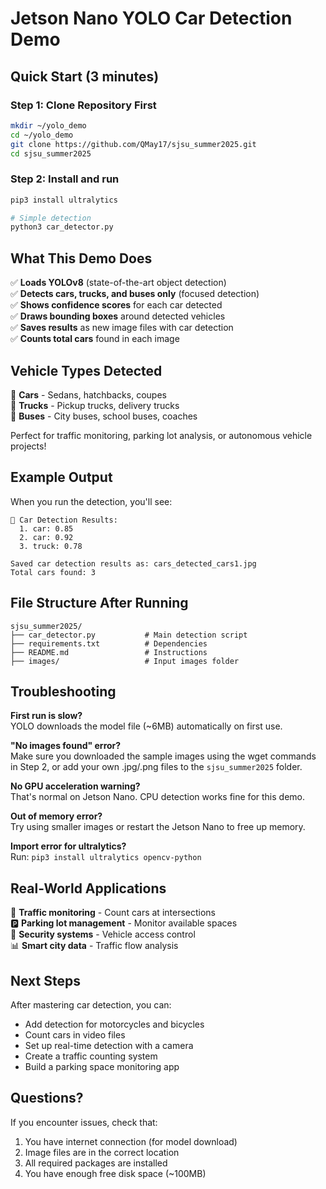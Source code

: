# Jetson Nano YOLO Car Detection Demo

## Quick Start (3 minutes)

### Step 1: Clone Repository First
```bash
mkdir ~/yolo_demo 
cd ~/yolo_demo
git clone https://github.com/QMay17/sjsu_summer2025.git
cd sjsu_summer2025
```

### Step 2: Install and run
```bash
pip3 install ultralytics

# Simple detection 
python3 car_detector.py

```

## What This Demo Does

✅ **Loads YOLOv8** (state-of-the-art object detection)  
✅ **Detects cars, trucks, and buses only** (focused detection)  
✅ **Shows confidence scores** for each car detected  
✅ **Draws bounding boxes** around detected vehicles  
✅ **Saves results** as new image files with car detection  
✅ **Counts total cars** found in each image

## Vehicle Types Detected

🚗 **Cars** - Sedans, hatchbacks, coupes  
🚚 **Trucks** - Pickup trucks, delivery trucks  
🚌 **Buses** - City buses, school buses, coaches  

Perfect for traffic monitoring, parking lot analysis, or autonomous vehicle projects!

## Example Output

When you run the detection, you'll see:
```
🚗 Car Detection Results:
  1. car: 0.85
  2. car: 0.92
  3. truck: 0.78

Saved car detection results as: cars_detected_cars1.jpg
Total cars found: 3
```

## File Structure After Running

```
sjsu_summer2025/
├── car_detector.py           # Main detection script
├── requirements.txt          # Dependencies
├── README.md                 # Instructions
├── images/                   # Input images folder
```

## Troubleshooting

**First run is slow?**  
YOLO downloads the model file (~6MB) automatically on first use.

**"No images found" error?**  
Make sure you downloaded the sample images using the wget commands in Step 2, or add your own .jpg/.png files to the `sjsu_summer2025` folder.

**No GPU acceleration warning?**  
That's normal on Jetson Nano. CPU detection works fine for this demo.

**Out of memory error?**  
Try using smaller images or restart the Jetson Nano to free up memory.

**Import error for ultralytics?**  
Run: `pip3 install ultralytics opencv-python`

## Real-World Applications

🚦 **Traffic monitoring** - Count cars at intersections  
🅿️ **Parking lot management** - Monitor available spaces  
🚨 **Security systems** - Vehicle access control  
📊 **Smart city data** - Traffic flow analysis

## Next Steps

After mastering car detection, you can:
- Add detection for motorcycles and bicycles
- Count cars in video files
- Set up real-time detection with a camera
- Create a traffic counting system
- Build a parking space monitoring app

## Questions?

If you encounter issues, check that:
1. You have internet connection (for model download)
2. Image files are in the correct location
3. All required packages are installed
4. You have enough free disk space (~100MB)